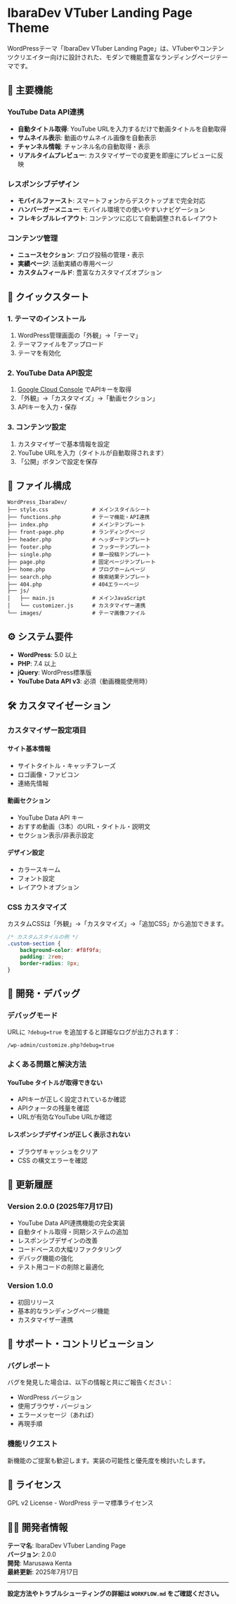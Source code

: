 # IbaraDev VTuber Landing Page Theme

WordPressテーマ「IbaraDev VTuber Landing Page」は、VTuberやコンテンツクリエイター向けに設計された、モダンで機能豊富なランディングページテーマです。

## 🌟 主要機能

### YouTube Data API連携
- **自動タイトル取得**: YouTube URLを入力するだけで動画タイトルを自動取得
- **サムネイル表示**: 動画のサムネイル画像を自動表示
- **チャンネル情報**: チャンネル名の自動取得・表示
- **リアルタイムプレビュー**: カスタマイザーでの変更を即座にプレビューに反映

### レスポンシブデザイン
- **モバイルファースト**: スマートフォンからデスクトップまで完全対応
- **ハンバーガーメニュー**: モバイル環境での使いやすいナビゲーション
- **フレキシブルレイアウト**: コンテンツに応じて自動調整されるレイアウト

### コンテンツ管理
- **ニュースセクション**: ブログ投稿の管理・表示
- **実績ページ**: 活動実績の専用ページ
- **カスタムフィールド**: 豊富なカスタマイズオプション

## 🚀 クイックスタート

### 1. テーマのインストール
1. WordPress管理画面の「外観」→「テーマ」
2. テーマファイルをアップロード
3. テーマを有効化

### 2. YouTube Data API設定
1. [Google Cloud Console](https://console.cloud.google.com/) でAPIキーを取得
2. 「外観」→「カスタマイズ」→「動画セクション」
3. APIキーを入力・保存

### 3. コンテンツ設定
1. カスタマイザーで基本情報を設定
2. YouTube URLを入力（タイトルが自動取得されます）
3. 「公開」ボタンで設定を保存

## 📁 ファイル構成

```
WordPress_IbaraDev/
├── style.css              # メインスタイルシート
├── functions.php          # テーマ機能・API連携
├── index.php              # メインテンプレート
├── front-page.php         # ランディングページ
├── header.php             # ヘッダーテンプレート
├── footer.php             # フッターテンプレート
├── single.php             # 単一投稿テンプレート
├── page.php               # 固定ページテンプレート
├── home.php               # ブログホームページ
├── search.php             # 検索結果テンプレート
├── 404.php                # 404エラーページ
├── js/
│   ├── main.js            # メインJavaScript
│   └── customizer.js      # カスタマイザー連携
└── images/                # テーマ画像ファイル
```

## ⚙️ システム要件

- **WordPress**: 5.0 以上
- **PHP**: 7.4 以上
- **jQuery**: WordPress標準版
- **YouTube Data API v3**: 必須（動画機能使用時）

## 🛠️ カスタマイゼーション

### カスタマイザー設定項目

#### サイト基本情報
- サイトタイトル・キャッチフレーズ
- ロゴ画像・ファビコン
- 連絡先情報

#### 動画セクション
- YouTube Data API キー
- おすすめ動画（3本）のURL・タイトル・説明文
- セクション表示/非表示設定

#### デザイン設定
- カラースキーム
- フォント設定
- レイアウトオプション

### CSS カスタマイズ

カスタムCSSは「外観」→「カスタマイズ」→「追加CSS」から追加できます。

```css
/* カスタムスタイルの例 */
.custom-section {
    background-color: #f8f9fa;
    padding: 2rem;
    border-radius: 8px;
}
```

## 🔧 開発・デバッグ

### デバッグモード

URLに `?debug=true` を追加すると詳細なログが出力されます：

```
/wp-admin/customize.php?debug=true
```

### よくある問題と解決方法

#### YouTube タイトルが取得できない
- APIキーが正しく設定されているか確認
- APIクォータの残量を確認
- URLが有効なYouTube URLか確認

#### レスポンシブデザインが正しく表示されない
- ブラウザキャッシュをクリア
- CSS の構文エラーを確認

## 📝 更新履歴

### Version 2.0.0 (2025年7月17日)
- YouTube Data API連携機能の完全実装
- 自動タイトル取得・同期システムの追加
- レスポンシブデザインの改善
- コードベースの大幅リファクタリング
- デバッグ機能の強化
- テスト用コードの削除と最適化

### Version 1.0.0
- 初回リリース
- 基本的なランディングページ機能
- カスタマイザー連携

## 🤝 サポート・コントリビューション

### バグレポート
バグを発見した場合は、以下の情報と共にご報告ください：
- WordPress バージョン
- 使用ブラウザ・バージョン
- エラーメッセージ（あれば）
- 再現手順

### 機能リクエスト
新機能のご提案も歓迎します。実装の可能性と優先度を検討いたします。

## 📄 ライセンス

GPL v2 License - WordPress テーマ標準ライセンス

## 👨‍💻 開発者情報

**テーマ名**: IbaraDev VTuber Landing Page  
**バージョン**: 2.0.0  
**開発**: Marusawa Kenta  
**最終更新**: 2025年7月17日

---

**設定方法やトラブルシューティングの詳細は `WORKFLOW.md` をご確認ください。**
